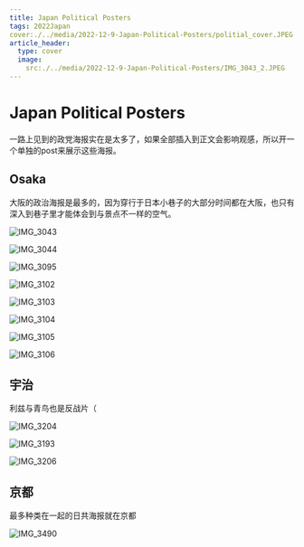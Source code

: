 ```yaml
---
title: Japan Political Posters
tags: 2022Japan
cover:./../media/2022-12-9-Japan-Political-Posters/politial_cover.JPEG
article_header:
  type: cover
  image:
    src:./../media/2022-12-9-Japan-Political-Posters/IMG_3043_2.JPEG
---
```


# Japan Political Posters

一路上见到的政党海报实在是太多了，如果全部插入到正文会影响观感，所以开一个单独的post来展示这些海报。



<!--more-->

## Osaka

大阪的政治海报是最多的，因为穿行于日本小巷子的大部分时间都在大阪，也只有深入到巷子里才能体会到与景点不一样的空气。

![IMG_3043](./../media/2022-12-9-Japan-Political-Posters/IMG_3043.JPEG)

![IMG_3044](./../media/2022-12-9-Japan-Political-Posters/IMG_3044.JPEG)

![IMG_3095](./../media/2022-12-9-Japan-Political-Posters/IMG_3095.JPEG)

![IMG_3102](./../media/2022-12-9-Japan-Political-Posters/IMG_3102.JPEG)

![IMG_3103](./../media/2022-12-9-Japan-Political-Posters/IMG_3103.JPEG)

![IMG_3104](./../media/2022-12-9-Japan-Political-Posters/IMG_3104.JPEG)

![IMG_3105](./../media/2022-12-9-Japan-Political-Posters/IMG_3105.JPEG)

![IMG_3106](./../media/2022-12-9-Japan-Political-Posters/IMG_3106.JPEG)

## 宇治

利兹与青鸟也是反战片（

![IMG_3204](./../media/2022-12-9-Japan-Political-Posters/IMG_3204.JPEG)

![IMG_3193](./../media/2022-12-9-Japan-Political-Posters/IMG_3193.JPEG)

![IMG_3206](./../media/2022-12-9-Japan-Political-Posters/IMG_3206.JPEG)

## 京都

最多种类在一起的日共海报就在京都

![IMG_3490](./../media/2022-12-9-Japan-Political-Posters/IMG_3490.JPEG)